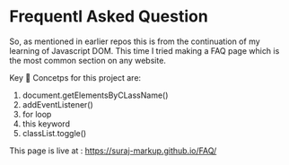 # Frequentl Asked Question

So, as mentioned in earlier repos this is from the continuation of my learning of Javascript DOM.
This time I tried making a FAQ page which is the most common section on any website.

Key 🔑 Concetps for this project are:
1. document.getElementsByCLassName()
2. addEventListener()
3. for loop
4. this keyword
5. classList.toggle()

This page is live at : https://suraj-markup.github.io/FAQ/
